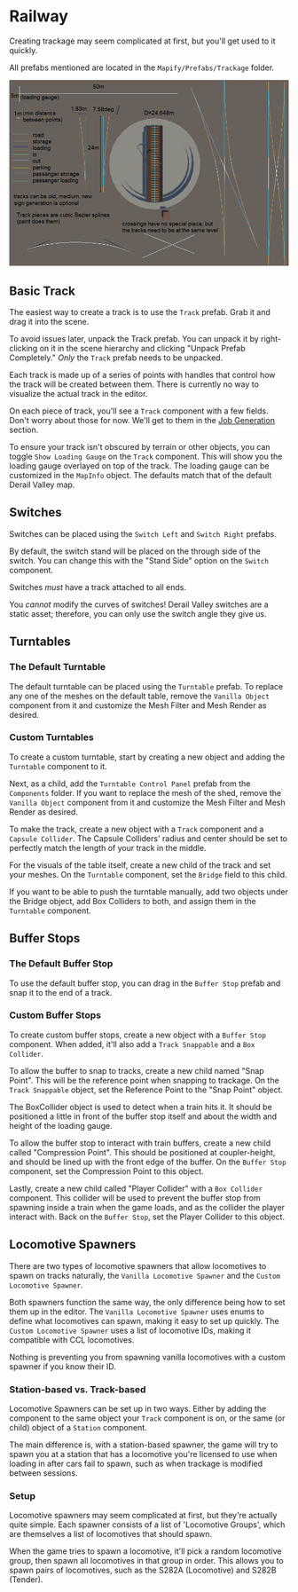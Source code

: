 # Railway

Creating trackage may seem complicated at first, but you'll get used to it quickly.

All prefabs mentioned are located in the `Mapify/Prefabs/Trackage` folder.

![Track Pieces](../assets/track-pieces.png)


## Basic Track

The easiest way to create a track is to use the `Track` prefab.
Grab it and drag it into the scene.

To avoid issues later, unpack the Track prefab.
You can unpack it by right-clicking on it in the scene hierarchy and clicking "Unpack Prefab Completely."
*Only* the `Track` prefab needs to be unpacked.

Each track is made up of a series of points with handles that control how the track will be created between them.
There is currently no way to visualize the actual track in the editor.

On each piece of track, you'll see a `Track` component with a few fields.
Don't worry about those for now. We'll get to them in the [Job Generation](jobs.md) section.

To ensure your track isn't obscured by terrain or other objects, you can toggle `Show Loading Gauge` on the `Track` component.
This will show you the loading gauge overlayed on top of the track.
The loading gauge can be customized in the `MapInfo` object.
The defaults match that of the default Derail Valley map.


## Switches

Switches can be placed using the `Switch Left` and `Switch Right` prefabs.

By default, the switch stand will be placed on the through side of the switch.
You can change this with the "Stand Side" option on the `Switch` component.

Switches *must* have a track attached to all ends.

You *cannot* modify the curves of switches!
Derail Valley switches are a static asset; therefore, you can only use the switch angle they give us.


## Turntables

### The Default Turntable

The default turntable can be placed using the `Turntable` prefab.
To replace any one of the meshes on the default table, remove the `Vanilla Object` component from it and customize the Mesh Filter and Mesh Render as desired.

### Custom Turntables

To create a custom turntable, start by creating a new object and adding the `Turntable` component to it.

Next, as a child, add the `Turntable Control Panel` prefab from the `Components` folder.
If you want to replace the mesh of the shed, remove the `Vanilla Object` component from it and customize the Mesh Filter and Mesh Render as desired.

To make the track, create a new object with a `Track` component and a `Capsule Collider`.
The Capsule Colliders' radius and center should be set to perfectly match the length of your track in the middle.

For the visuals of the table itself, create a new child of the track and set your meshes.
On the `Turntable` component, set the `Bridge` field to this child.

If you want to be able to push the turntable manually, add two objects under the Bridge object,
add Box Colliders to both, and assign them in the `Turntable` component.


## Buffer Stops

### The Default Buffer Stop

To use the default buffer stop, you can drag in the `Buffer Stop` prefab and snap it to the end of a track.

### Custom Buffer Stops

To create custom buffer stops, create a new object with a `Buffer Stop` component.
When added, it'll also add a `Track Snappable` and a `Box Collider`.

To allow the buffer to snap to tracks, create a new child named "Snap Point".
This will be the reference point when snapping to trackage.
On the `Track Snappable` object, set the Reference Point to the "Snap Point" object.

The BoxCollider object is used to detect when a train hits it.
It should be positioned a little in front of the buffer stop itself and about the width and height of the loading gauge.

To allow the buffer stop to interact with train buffers, create a new child called "Compression Point".
This should be positioned at coupler-height, and should be lined up with the front edge of the buffer.
On the `Buffer Stop` component, set the Compression Point to this object.

Lastly, create a new child called "Player Collider" with a `Box Collider` component.
This collider will be used to prevent the buffer stop from spawning inside a train when the game loads,
and as the collider the player interact with.
Back on the `Buffer Stop`, set the Player Collider to this object.


## Locomotive Spawners

There are two types of locomotive spawners that allow locomotives to spawn on tracks naturally,
the `Vanilla Locomotive Spawner` and the `Custom Locomotive Spawner`.

Both spawners function the same way, the only difference being how to set them up in the editor.
The `Vanilla Locomotive Spawner` uses enums to define what locomotives can spawn, making it easy to set up quickly.
The `Custom Locomotive Spawner` uses a list of locomotive IDs, making it compatible with CCL locomotives.

Nothing is preventing you from spawning vanilla locomotives with a custom spawner if you know their ID.

### Station-based vs. Track-based

Locomotive Spawners can be set up in two ways.
Either by adding the component to the same object your `Track` component is on, or the same (or child) object of a `Station` component.

The main difference is, with a station-based spawner, the game will try to spawn you at a station that has a locomotive you're licensed to use
when loading in after cars fail to spawn, such as when trackage is modified between sessions.

### Setup

Locomotive spawners may seem complicated at first, but they're actually quite simple.
Each spawner consists of a list of 'Locomotive Groups', which are themselves a list of locomotives that should spawn.

When the game tries to spawn a locomotive, it'll pick a random locomotive group, then spawn all locomotives in that group in order.
This allows you to spawn pairs of locomotives, such as the S282A (Locomotive) and S282B (Tender).

